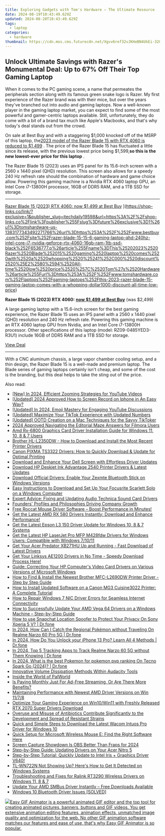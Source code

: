 ```yaml
---
title: Exploring Gadgets with Tom's Hardware – The Ultimate Resource
date: 2024-08-19T10:43:49.629Z
updated: 2024-08-20T10:43:49.629Z
tags:
  - laptop
categories:
  - hardware
thumbnail: https://cdn.mos.cms.futurecdn.net/Xgvv6ref32vJKHeBN4UkEi-320-80.png
---
```


## Unlock Ultimate Savings with Razer's Monumental Deal: Up to 67% Off Their Top Gaming Laptop

When it comes to the PC gaming scene, a name that permeates the peripherals section along with its famous green snake logo is Razer. My first experience of the Razer brand was with their mice, but over the years they've branched out into audio and gaming laptops. Now a well-known player in the gaming laptop market, you can expect to find some of the most powerful and gamer-centric laptops available. Still, unfortunately, they do come with a bit of a brand tax much like Apple's Macbooks, and that's why today's deal stands out from the crowd.

 On sale at Best Buy and with a staggering $1,000 knocked off of the MSRP of this laptop, the[2023 model of the Razer Blade 15 with RTX 4060 is reduced to $1,499](<https://shop-links.co/link?publisher%5Fslug=future&exclusive=1&u1=tomshardware-us-1084803536025403287&url=https%3A%2F%2Fwww.bestbuy.com%2Fsite%2Frazer-blade-15-15-6-gaming-laptop-qhd-240hz-intel-core-i7-nvidia-geforce-rtx-4060-16gb-ram-1tb-ssd-black%2F6536777.p&article%5Fname=This%202023%20Razer%20Blade%2015%20gaming%20laptop%20comes%20with%20a%20whopping%20%241%2C000%20discount%20%E2%80%94%20All-time%20low%20price%20%7C%20Tom's%20Hardware&article%5Furl=https%3A%2F%2Fwww.tomshardware.com%2Flaptops%2Fgaming-laptops%2Fthis-2023-razer-blade-15-gaming-laptop-comes-with-a-whopping-dollar1000-discount-all-time-low-price>) . The price of the Razer Blade 15 has fluctuated a little since its release, with the previous lowest price being $1,599,**so this is the new lowest-ever price for this laptop** .

 The Razer Blade 15 (2023) uses an IPS panel for its 15.6-inch screen with a 2560 x 1440 pixel (QHD) resolution. This screen also allows for a speedy 240 Hz refresh rate should the combination of hardware and game choice allow. Powering this gaming machine is a Nvidia RTX 4060 laptop GPU, an Intel Core i7-13800H processor, 16GB of DDR5 RAM, and a 1TB SSD for storage.

---

[Razer Blade 15 (2023) RTX 4060: now $1,499 at Best Buy](https://cdn.mos.cms.futurecdn.net/acvpBPKwYnPA46573a8hg6-200-100.png "Razer Blade 15 (2023) RTX 4060: now $1,499 at Best Buy") ](https://shop-links.co/link/?exclusive=1&publisher_slug=itechdaily19598&url=https%3A%2F%2Fshop-links.co%2Flink%3Fpublisher%255Fslug%3Dfuture%26exclusive%3D1%26u1%3Dtomshardware-us-1383177343492271766%26url%3Dhttps%253A%252F%252Fwww.bestbuy.com%252Fsite%252Frazer-blade-15-15-6-gaming-laptop-qhd-240hz-intel-core-i7-nvidia-geforce-rtx-4060-16gb-ram-1tb-ssd-black%252F6536777.p%26article%255Fname%3DThis%25202023%2520Razer%2520Blade%252015%2520gaming%2520laptop%2520comes%2520with%2520a%2520whopping%2520%25241%252C000%2520discount%2520%25E2%2580%2594%2520All-time%2520low%2520price%2520%257C%2520Tom%27s%2520Hardware%26article%255Furl%3Dhttps%253A%252F%252Fwww.tomshardware.com%252Flaptops%252Fgaming-laptops%252Fthis-2023-razer-blade-15-gaming-laptop-comes-with-a-whopping-dollar1000-discount-all-time-low-price)

**Razer Blade 15 (2023) RTX 4060:** [**now $1,499 at Best Buy**](https://shop-links.co/link/?exclusive=1&publisher_slug=itechdaily19598&url=https%3A%2F%2Fshop-links.co%2Flink%3Fpublisher%255Fslug%3Dfuture%26exclusive%3D1%26u1%3Dtomshardware-us-4420678258910479283%26url%3Dhttps%253A%252F%252Fwww.bestbuy.com%252Fsite%252Frazer-blade-15-15-6-gaming-laptop-qhd-240hz-intel-core-i7-nvidia-geforce-rtx-4060-16gb-ram-1tb-ssd-black%252F6536777.p%26article%255Fname%3DThis%25202023%2520Razer%2520Blade%252015%2520gaming%2520laptop%2520comes%2520with%2520a%2520whopping%2520%25241%252C000%2520discount%2520%25E2%2580%2594%2520All-time%2520low%2520price%2520%257C%2520Tom%27s%2520Hardware%26article%255Furl%3Dhttps%253A%252F%252Fwww.tomshardware.com%252Flaptops%252Fgaming-laptops%252Fthis-2023-razer-blade-15-gaming-laptop-comes-with-a-whopping-dollar1000-discount-all-time-low-price) (was $2,499)  
  
 A large gaming laptop with a 15.6-inch screen for the best gaming experience, the Razer Blade 15 uses an IPS panel with a 2560 x 1440 pixel (QHD) resolution and 240 Hz refresh rate. Powering this gaming machine is an RTX 4060 laptop GPU from Nvidia, and an Intel Core i7-13800H processor. Other specifications of this laptop (model: RZ09-0485YED3-R3U1) include 16GB of DDR5 RAM and a 1TB SSD for storage.

[View Deal](https://shop-links.co/link/?exclusive=1&publisher_slug=itechdaily19598&url=https%3A%2F%2Fshop-links.co%2Flink%3Fpublisher%255Fslug%3Dfuture%26exclusive%3D1%26u1%3Dtomshardware-us-1383177343492271766%26url%3Dhttps%253A%252F%252Fwww.bestbuy.com%252Fsite%252Frazer-blade-15-15-6-gaming-laptop-qhd-240hz-intel-core-i7-nvidia-geforce-rtx-4060-16gb-ram-1tb-ssd-black%252F6536777.p%26article%255Fname%3DThis%25202023%2520Razer%2520Blade%252015%2520gaming%2520laptop%2520comes%2520with%2520a%2520whopping%2520%25241%252C000%2520discount%2520%25E2%2580%2594%2520All-time%2520low%2520price%2520%257C%2520Tom%27s%2520Hardware%26article%255Furl%3Dhttps%253A%252F%252Fwww.tomshardware.com%252Flaptops%252Fgaming-laptops%252Fthis-2023-razer-blade-15-gaming-laptop-comes-with-a-whopping-dollar1000-discount-all-time-low-price)

---

 With a CNC aluminum chassis, a large vapor chamber cooling setup, and a thin design, the Razer Blade 15 is a well-made and premium laptop. The Blade series of gaming laptops certainly isn't cheap, and some of the cost is the branding, but this deal helps to take the sting out of the price.

<ins class="adsbygoogle"
     style="display:block"
     data-ad-format="autorelaxed"
     data-ad-client="ca-pub-7571918770474297"
     data-ad-slot="1223367746"></ins>



<ins class="adsbygoogle"
     style="display:block"
     data-ad-client="ca-pub-7571918770474297"
     data-ad-slot="8358498916"
     data-ad-format="auto"
     data-full-width-responsive="true"></ins>

<span class="atpl-alsoreadstyle">Also read:</span>
<div><ul>
<li><a href="https://fox-cloud.techidaily.com/new-in-2024-efficient-zooming-strategies-for-youtube-videos/"><u>[New] In 2024, Efficient Zooming Strategies for YouTube Videos</u></a></li>
<li><a href="https://remote-screen-capture.techidaily.com/updated-2024-approved-how-to-screen-record-on-iphone-in-an-easy-way/"><u>[Updated] 2024 Approved  How to Screen Record on Iphone in An Easy Way?</u></a></li>
<li><a href="https://facebook-video-footage.techidaily.com/updated-in-2024-emoji-mastery-for-engaging-youtube-discussions/"><u>[Updated] In 2024, Emoji Mastery for Engaging YouTube Discussions</u></a></li>
<li><a href="https://fox-direct.techidaily.com/updated-maximize-your-tiktok-experience-with-updated-numbers/"><u>[Updated] Maximize Your TikTok Experience with Updated Numbers</u></a></li>
<li><a href="https://tiktok-video-recordings.techidaily.com/updated-ootd-creation-on-a-mac-techniques-for-the-savvy-tiktoker/"><u>[Updated] OOTD Creation on a Mac  Techniques for the Savvy TikToker</u></a></li>
<li><a href="https://extra-approaches.techidaily.com/2024-approved-navigating-the-editorial-maze-answers-for-filmora-users/"><u>2024 Approved  Navigating the Editorial Maze  Answers for Filmora Users</u></a></li>
<li><a href="https://hardware-help.techidaily.com/amd-rx-6800-graphics-card-driver-installation-guide-for-windows-11-10-8-and-7-users/"><u>Amd Rx-6800 Graphics Card Driver Installation Guide for Windows 11, 10, 8 & 7 Users</u></a></li>
<li><a href="https://hardware-help.techidaily.com/brother-hl-l2350dw-how-to-download-and-install-the-most-recent-printer-drivers/"><u>Brother HL-L2350DW - How to Download and Install the Most Recent Printer Drivers</u></a></li>
<li><a href="https://hardware-help.techidaily.com/canon-pixma-ts3322-drivers-how-to-quickly-download-and-update-for-optimal-printing/"><u>Canon PIXMA TS3322 Drivers: How to Quickly Download & Update for Optimal Printing</u></a></li>
<li><a href="https://hardware-help.techidaily.com/download-and-enhance-your-dell-screen-with-effortless-driver-updates/"><u>Download and Enhance Your Dell Screen with Effortless Driver Updates</u></a></li>
<li><a href="https://hardware-help.techidaily.com/download-hp-deskjet-ink-advantage-2540-printer-drivers-and-latest-updates/"><u>Download HP Deskjet Ink Advantage 2540 Printer Drivers & Latest Updates</u></a></li>
<li><a href="https://hardware-help.techidaily.com/download-official-drivers-enable-your-zexmte-bluetooth-stick-on-windows-versions/"><u>Download Official Drivers: Enable Your Zexmte Bluetooth Stick on Windows Versions</u></a></li>
<li><a href="https://hardware-help.techidaily.com/easy-instructions-to-download-and-set-up-your-focusrite-scarlett-solo-on-a-windows-computer/"><u>Easy Instructions to Download and Set Up Your Focusrite Scarlett Solo on a Windows Computer</u></a></li>
<li><a href="https://hardware-help.techidaily.com/expert-advice-fixing-and-updating-audio-technica-sound-card-drivers/"><u>Expert Advice: Fixing and Updating Audio Technica Sound Card Drivers</u></a></li>
<li><a href="https://hardware-help.techidaily.com/founders-profiles-and-philosophies-driving-company-growth/"><u>Founders' Profiles and Philosophies Driving Company Growth</u></a></li>
<li><a href="https://hardware-help.techidaily.com/1722961147019-free-roccat-mouse-driver-software-boost-performance-in-minutes/"><u>Free Roccat Mouse Driver Software – Boost Performance in Minutes!</u></a></li>
<li><a href="https://hardware-help.techidaily.com/get-the-latest-amd-rx-580-drivers-instantly-download-and-enhance-performance/"><u>Get the Latest AMD RX 580 Drivers Instantly: Download and Enhance Performance!</u></a></li>
<li><a href="https://hardware-help.techidaily.com/get-the-latest-epson-l3-150-driver-update-for-windows-10-8-and-7-systems/"><u>Get the Latest Epson L3 150 Driver Update for Windows 10, 8 & 7 Systems</u></a></li>
<li><a href="https://hardware-help.techidaily.com/get-the-latest-hp-laserjet-pro-mfp-m428fdw-drivers-for-windows-users-compatible-with-windows-71011/"><u>Get the Latest HP LaserJet Pro MFP M428fdw Drivers for Windows Users: Compatible with Windows 7/10/11</u></a></li>
<li><a href="https://hardware-help.techidaily.com/get-your-acer-predator-xb271hu-up-and-running-fast-download-of-latest-drivers/"><u>Get Your Acer Predator XB271HU Up and Running - Fast Download of Latest Drivers</u></a></li>
<li><a href="https://hardware-help.techidaily.com/1722969679110-get-your-linksys-ae1200-drivers-in-no-time-speedy-download-process-here/"><u>Get Your Linksys AE1200 Drivers in No Time - Speedy Download Process Here!</u></a></li>
<li><a href="https://hardware-help.techidaily.com/guide-correcting-your-hp-computers-video-card-drivers-on-various-versions-of-microsoft-windows/"><u>Guide: Correcting Your HP Computer's Video Card Drivers on Various Versions of Microsoft Windows</u></a></li>
<li><a href="https://hardware-help.techidaily.com/how-to-find-and-install-the-newest-brother-mfc-l2690dw-printer-driver-step-by-step-guide/"><u>How to Find & Install the Newest Brother MFC-L2690DW Printer Driver - Step by Step Guide</u></a></li>
<li><a href="https://hardware-help.techidaily.com/how-to-install-updated-software-on-a-canon-mg3-cuisine3022-printer-a-complete-tutorial/"><u>How to Install Updated Software on a Canon MG3 Cuisine3022 Printer: A Complete Tutorial</u></a></li>
<li><a href="https://hardware-help.techidaily.com/how-to-repair-windows-7-nic-driver-errors-for-seamless-internet-connectivity/"><u>How to Repair Windows 7 NIC Driver Errors for Seamless Internet Connectivity</u></a></li>
<li><a href="https://hardware-help.techidaily.com/how-to-successfully-update-your-amd-vega-64-drivers-on-a-windows-machine-step-by-step-guide/"><u>How to Successfully Update Your AMD Vega 64 Drivers on a Windows Machine – Step-by-Step Guide</u></a></li>
<li><a href="https://change-location.techidaily.com/how-to-use-snapchat-location-spoofer-to-protect-your-privacy-on-sony-xperia-5-v-drfone-by-drfone-virtual-android/"><u>How to use Snapchat Location Spoofer to Protect Your Privacy On Sony Xperia 5 V? | Dr.fone</u></a></li>
<li><a href="https://pokemon-go-android.techidaily.com/in-2024-how-can-i-catch-the-regional-pokemon-without-traveling-on-realme-narzo-60-pro-5g-drfone-by-drfone-virtual-android/"><u>In 2024, How Can I Catch the Regional Pokémon without Traveling On Realme Narzo 60 Pro 5G | Dr.fone</u></a></li>
<li><a href="https://iphone-unlock.techidaily.com/in-2024-how-do-you-unlock-your-iphone-13-pro-learn-all-4-methods-drfone-by-drfone-ios/"><u>In 2024, How Do You Unlock your iPhone 13 Pro? Learn All 4 Methods | Dr.fone</u></a></li>
<li><a href="https://android-location-track.techidaily.com/in-2024-top-5-tracking-apps-to-track-realme-narzo-60-5g-without-them-knowing-drfone-by-drfone-virtual-android/"><u>In 2024, Top 5 Tracking Apps to Track Realme Narzo 60 5G without Them Knowing | Dr.fone</u></a></li>
<li><a href="https://android-pokemon-go.techidaily.com/in-2024-what-is-the-best-pokemon-for-pokemon-pvp-ranking-on-tecno-spark-go-2024-drfone-by-drfone-virtual-android/"><u>In 2024, What is the best Pokemon for pokemon pvp ranking On Tecno Spark Go (2024)? | Dr.fone</u></a></li>
<li><a href="https://extra-hints.techidaily.com/innovative-volume-dissipation-methods-within-audacity-tools/"><u>Innovative Volume Dissipation Methods Within Audacity Tools</u></a></li>
<li><a href="https://games-able.techidaily.com/inside-the-world-of-palworld/"><u>Inside the World of PalWorld</u></a></li>
<li><a href="https://youtube-zero.techidaily.com/ying-monthly-just-for-ad-free-streaming-or-are-there-more-benefits/"><u>Is Paying Monthly Just For Ad-Free Streaming, Or Are There More Benefits?</u></a></li>
<li><a href="https://hardware-help.techidaily.com/maintaining-performance-with-newest-amd-driver-versions-on-win-1178/"><u>Maintaining Performance with Newest AMD Driver Versions on Win 11/7/8</u></a></li>
<li><a href="https://hardware-help.techidaily.com/optimize-your-gaming-experience-on-win10win11-with-freshly-released-rtx-2070-super-drivers-download/"><u>Optimize Your Gaming Experience on Win10/Win11 with Freshly Released RTX 2070 Super Drivers Download</u></a></li>
<li><a href="https://hardware-help.techidaily.com/overuse-and-misuse-of-antibiotics-contribute-significantly-to-the-development-and-spread-of-resistant-strains/"><u>Overuse and Misuse of Antibiotics Contribute Significantly to the Development and Spread of Resistant Strains</u></a></li>
<li><a href="https://hardware-help.techidaily.com/quick-and-simple-steps-to-download-the-latest-wacom-intuos-pro-driver-for-windows-10/"><u>Quick and Simple Steps to Download the Latest Wacom Intuos Pro Driver for Windows 10</u></a></li>
<li><a href="https://hardware-help.techidaily.com/1722963650896-quick-setup-for-microsoft-wireless-mouse-e-find-the-right-software-here/"><u>Quick Setup for Microsoft Wireless Mouse E: Find the Right Software Here</u></a></li>
<li><a href="https://on-screen-recording.techidaily.com/screen-capture-showdown-is-obs-better-than-fraps-for-2024/"><u>Screen Capture Showdown  Is OBS Better Than Fraps for 2024</u></a></li>
<li><a href="https://hardware-help.techidaily.com/step-by-step-guide-updating-drivers-on-your-acer-nitro-5/"><u>Step-by-Step Guide: Updating Drivers on Your Acer Nitro 5</u></a></li>
<li><a href="https://hardware-help.techidaily.com/step-by-step-tutorial-quickly-update-to-intel-iris-plus-graphics-driver-v640/"><u>Step-by-Step Tutorial: Quickly Update to Intel Iris + Graphics Driver V640!</u></a></li>
<li><a href="https://hardware-help.techidaily.com/tl-wn722n-not-showing-up-heres-how-to-get-it-detected-on-windows-systems/"><u>TL-WN722N Not Showing Up? Here's How to Get It Detected on Windows Systems</u></a></li>
<li><a href="https://hardware-help.techidaily.com/troubleshooting-and-fixes-for-ralink-rt3290-wireless-drivers-on-windows-11-8-and-7/"><u>Troubleshooting and Fixes for Ralink RT3290 Wireless Drivers on Windows 11, 8 & 7</u></a></li>
<li><a href="https://hardware-help.techidaily.com/update-your-amd-smbus-driver-instantly-free-downloads-available/"><u>Update Your AMD SMBus Driver Instantly – Free Downloads Available</u></a></li>
<li><a href="https://hardware-help.techidaily.com/windows-10-bluetooth-driver-issues-solved/"><u>Windows 10 Bluetooth Driver Issues [SOLVED]</u></a></li>
</ul></div>

<!-- affiliate ads begin -->
<a href="https://secure.2checkout.com/order/checkout.php?PRODS=174416&QTY=1&AFFILIATE=108875&CART=1"><img src="https://www.easygifanimator.net/images/gif-animator.png" border="0">Easy GIF Animator is a powerful animated GIF editor and the top tool for creating animated pictures, banners, buttons and GIF videos. You get extensive animation editing features, animation effects, unmatched image quality and optimization for the web. No other GIF animation software matches our features and ease of use, that's why Easy GIF Animator is so popular.</a>
<!-- affiliate ads end -->